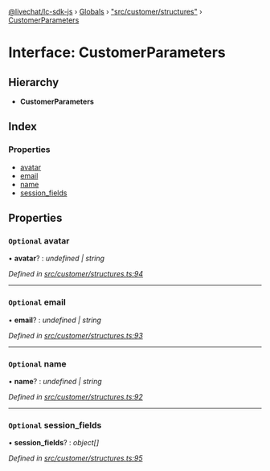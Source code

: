 [@livechat/lc-sdk-js](../README.md) › [Globals](../globals.md) › ["src/customer/structures"](../modules/_src_customer_structures_.md) › [CustomerParameters](_src_customer_structures_.customerparameters.md)

# Interface: CustomerParameters

## Hierarchy

* **CustomerParameters**

## Index

### Properties

* [avatar](_src_customer_structures_.customerparameters.md#optional-avatar)
* [email](_src_customer_structures_.customerparameters.md#optional-email)
* [name](_src_customer_structures_.customerparameters.md#optional-name)
* [session_fields](_src_customer_structures_.customerparameters.md#optional-session_fields)

## Properties

### `Optional` avatar

• **avatar**? : *undefined | string*

*Defined in [src/customer/structures.ts:94](https://github.com/livechat/lc-sdk-js/blob/ac28f06/src/customer/structures.ts#L94)*

___

### `Optional` email

• **email**? : *undefined | string*

*Defined in [src/customer/structures.ts:93](https://github.com/livechat/lc-sdk-js/blob/ac28f06/src/customer/structures.ts#L93)*

___

### `Optional` name

• **name**? : *undefined | string*

*Defined in [src/customer/structures.ts:92](https://github.com/livechat/lc-sdk-js/blob/ac28f06/src/customer/structures.ts#L92)*

___

### `Optional` session_fields

• **session_fields**? : *object[]*

*Defined in [src/customer/structures.ts:95](https://github.com/livechat/lc-sdk-js/blob/ac28f06/src/customer/structures.ts#L95)*

